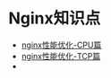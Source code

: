 # Nginx知识点

- [nginx性能优化-CPU篇](./performance-optimization/cpu/README.md)
- [nginx性能优化-TCP篇](./performance-optimization/tcp/README.md)
- 

